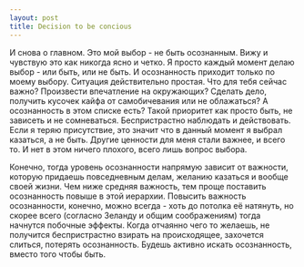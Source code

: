 ```yaml
--- 
layout: post
title: Decision to be concious
---
```

И снова о главном.
Это мой выбор - не быть осознанным. Вижу и чувствую это как никогда ясно и четко.
Я просто каждый момент делаю выбор - или быть, или не быть. И осознанность приходит только по моему выбору.
Ситуация действительно простая. Что для тебя сейчас важно? Произвести впечатление на окружающих?
Сделать дело, получить кусочек кайфа от самобичевания или не облажаться? А осознанность в этом списке есть?
Такой приоритет как просто быть, не зависеть и не сомневаться. Беспристрастно наблюдать и действовать.
Если я теряю присутствие, это значит что в данный момент я выбрал казаться, а не быть.
Другие ценности для меня стали важнее, и всего то. И нет в этом ничего плохого, всего лишь вопрос выбора.

Конечно, тогда уровень осознанности напрямую зависит от важности, которую придаешь повседневным делам,
желанию казаться и вообще своей жизни. Чем ниже средняя важность, тем проще поставить осознанность повыше в
этой иерархии. Повысить важность осознанности, конечно, можно всегда - хоть до потолка её натянуть, но скорее всего
(согласно Зеланду и общим соображениям) тогда начнутся побочные эффекты. Когда отчаянно чего то желаешь, не получится
беспристрастно взирать на происходящее, захочется слиться, потерять осознанность. Будешь активно искать
осознанность, вместо того чтобы быть.
